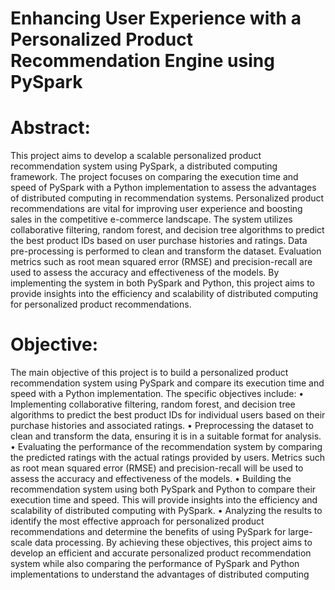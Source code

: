 # Enhancing User Experience with a Personalized Product Recommendation Engine using PySpark
# Abstract:
This project aims to develop a scalable personalized product recommendation system using PySpark, a distributed computing framework. The project focuses on comparing the execution time and speed of PySpark with a Python implementation to assess the advantages of distributed computing in recommendation systems. Personalized product recommendations are vital for improving user experience and boosting sales in the competitive e-commerce landscape. The system utilizes collaborative filtering, random forest, and decision tree algorithms to predict the best product IDs based on user purchase histories and ratings. Data pre-processing is performed to clean and transform the dataset. Evaluation metrics such as root mean squared error (RMSE) and precision-recall are used to assess the accuracy and effectiveness of the models. By implementing the system in both PySpark and Python, this project aims to provide insights into the efficiency and scalability of distributed computing for personalized product recommendations.
# Objective: 
The main objective of this project is to build a personalized product recommendation system using PySpark and compare its execution time and speed with a Python implementation. The specific objectives include:
• Implementing collaborative filtering, random forest, and decision tree algorithms to predict the best product IDs for individual users based on their purchase histories and associated ratings.
• Preprocessing the dataset to clean and transform the data, ensuring it is in a suitable format for analysis. 
• Evaluating the performance of the recommendation system by comparing the predicted ratings with the actual ratings provided by users. Metrics such as root mean squared error (RMSE) and precision-recall will be used to assess the accuracy and effectiveness of the models.
• Building the recommendation system using both PySpark and Python to compare their execution time and speed. This will provide insights into the efficiency and scalability of distributed computing with PySpark.
• Analyzing the results to identify the most effective approach for personalized product recommendations and determine the benefits of using PySpark for large-scale data processing. 
By achieving these objectives, this project aims to develop an efficient and accurate personalized product recommendation system while also comparing the performance of PySpark and Python implementations to understand the advantages of distributed computing
